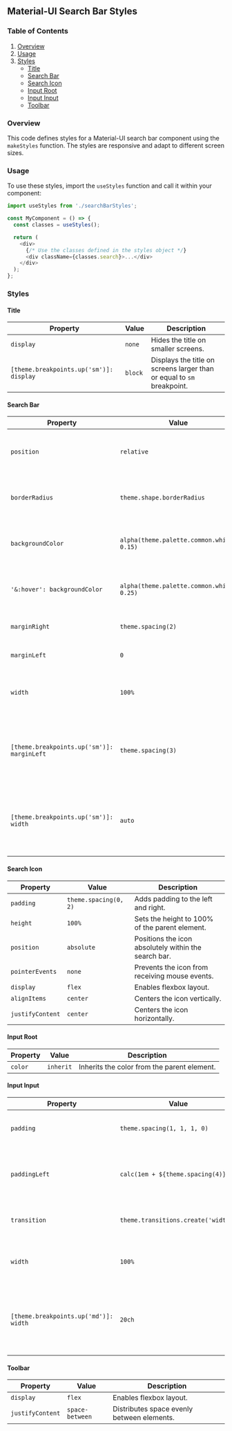 ## Material-UI Search Bar Styles

### Table of Contents

1. [Overview](#overview)
2. [Usage](#usage)
3. [Styles](#styles)
    * [Title](#title)
    * [Search Bar](#search-bar)
    * [Search Icon](#search-icon)
    * [Input Root](#input-root)
    * [Input Input](#input-input)
    * [Toolbar](#toolbar)

### Overview

This code defines styles for a Material-UI search bar component using the `makeStyles` function. The styles are responsive and adapt to different screen sizes.

### Usage

To use these styles, import the `useStyles` function and call it within your component:

```javascript
import useStyles from './searchBarStyles';

const MyComponent = () => {
  const classes = useStyles();

  return (
    <div>
      {/* Use the classes defined in the styles object */}
      <div className={classes.search}>...</div>
    </div>
  );
};
```

### Styles

#### Title

| Property | Value | Description |
|---|---|---|
| `display` | `none` | Hides the title on smaller screens. |
| `[theme.breakpoints.up('sm')]: display` | `block` | Displays the title on screens larger than or equal to `sm` breakpoint. |

#### Search Bar

| Property | Value | Description |
|---|---|---|
| `position` | `relative` | Allows for absolute positioning of child elements. |
| `borderRadius` | `theme.shape.borderRadius` | Applies the theme's default border radius. |
| `backgroundColor` | `alpha(theme.palette.common.white, 0.15)` | Sets a translucent white background color. |
| `'&:hover': backgroundColor` | `alpha(theme.palette.common.white, 0.25)` | Darkens the background color on hover. |
| `marginRight` | `theme.spacing(2)` | Adds margin to the right. |
| `marginLeft` | `0` | Sets margin to the left to 0. |
| `width` | `100%` | Sets the width to 100% on smaller screens. |
| `[theme.breakpoints.up('sm')]: marginLeft` | `theme.spacing(3)` | Adds margin to the left on screens larger than or equal to `sm` breakpoint. |
| `[theme.breakpoints.up('sm')]: width` | `auto` | Sets the width to `auto` on screens larger than or equal to `sm` breakpoint. |

#### Search Icon

| Property | Value | Description |
|---|---|---|
| `padding` | `theme.spacing(0, 2)` | Adds padding to the left and right. |
| `height` | `100%` | Sets the height to 100% of the parent element. |
| `position` | `absolute` | Positions the icon absolutely within the search bar. |
| `pointerEvents` | `none` | Prevents the icon from receiving mouse events. |
| `display` | `flex` | Enables flexbox layout. |
| `alignItems` | `center` | Centers the icon vertically. |
| `justifyContent` | `center` | Centers the icon horizontally. |

#### Input Root

| Property | Value | Description |
|---|---|---|
| `color` | `inherit` | Inherits the color from the parent element. |

#### Input Input

| Property | Value | Description |
|---|---|---|
| `padding` | `theme.spacing(1, 1, 1, 0)` | Adds padding to the input field. |
| `paddingLeft` | `calc(1em + ${theme.spacing(4)}px)` | Adds padding to the left to account for the search icon. |
| `transition` | `theme.transitions.create('width')` | Enables smooth width transitions. |
| `width` | `100%` | Sets the width to 100% on smaller screens. |
| `[theme.breakpoints.up('md')]: width` | `20ch` | Sets the width to 20 characters on screens larger than or equal to `md` breakpoint. |

#### Toolbar

| Property | Value | Description |
|---|---|---|
| `display` | `flex` | Enables flexbox layout. |
| `justifyContent` | `space-between` | Distributes space evenly between elements. | 
